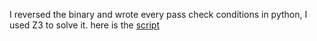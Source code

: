 I reversed the binary and wrote every pass check conditions in python, I used Z3 to solve it. here is the [script](script.py)
